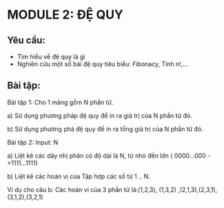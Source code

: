 # MODULE 2: ĐỆ QUY
## Yêu cầu:
- Tìm hiểu về đệ quy là gì
- Nghiên cứu một số bài đệ quy tiêu biểu: Fibonacy, Tính n!,...

## Bài tập:
Bài tập 1: Cho 1 mảng gồm N phần tử.

a) Sử dụng phương pháp đệ quy để in ra giá trị của N phần tử đó.

b) Sử dụng phương phá đệ quy để in ra tổng giá trị của N phần tử đó.

Bài tập 2: Input: N

a) Liệt kê các dãy nhị phân có độ dài là N, từ nhỏ đến lớn ( 0000...000 ->1111...1111)

b) Liệt kê các hoán vị của Tập hợp các số từ 1 .. N.

Ví dụ cho câu b:
Các hoán ví của 3 phần tử là:(1,2,3), (1,3,2) ,(2,1,3),(2,3,1),(3,1,2),(3,2,1)





